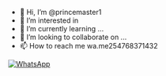 - 👋 Hi, I’m @princemaster1
- 👀 I’m interested in 
- 🌱 I’m currently learning ...
- 💞️ I’m looking to collaborate on ...
- 📫 How to reach me wa.me254768371432

<!---
princemaster1/princemaster1 is a ✨ special ✨ repository because its `README.md` (this file) appears on your GitHub profile.
You can click the Preview link to take a look at your changes.
--->


<a href="https://chat.whatsapp.com/LwndLsy32cBBEBWuXbYWbA"><img alt="WhatsApp" src="https://img.shields.io/badge/-Whatsapp%20Group-lightgrey?style=for-the-badge&logo=whatsapp&logoColor=white"/></a>
